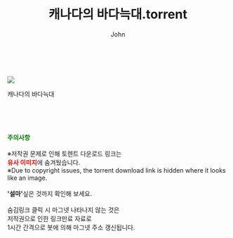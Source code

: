 ﻿---
layout: post
title:  "    캐나다의 바다늑대.torrent"
author: John
categories: [ TV ]
tags: [  ]
image: https://torrentrj56.com/uploadfile/full/ce6eca5c01441e4078bb32d63b02b480394396e0.jpg 
description: "    캐나다의 바다늑대 torrent 정보 공유"
toc: true
toc_sticky: true
---

<br>
<p><img src="https://torrentrj56.com/uploadfile/full/ce6eca5c01441e4078bb32d63b02b480394396e0.jpg"/></p>
 캐나다의 바다늑대  
    
<br><br><br>
<p data-ke-size="size16"><b><span style="color: green;">주의사항</span></b><br /><br />※저작권 문제로 인해 토렌트 다운로드 링크는<br /><b><span style="color: red;">유사 이미지</span></b>에 숨겨뒀습니다.<br />※Due to copyright issues, the torrent download link is hidden where it looks like an image.<br /><br /><b>'설마'</b>싶은 것까지 확인해 보세요.<br /><br />숨김링크 클릭 시 마그넷 나타나지 않는 것은<br />저작권으로 인한 링크만료 자료로<br />1시간 간격으로 봇에 의해 마그넷 주소 갱신됩니다.</p>
